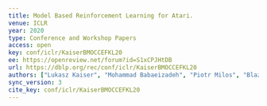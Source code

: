 ```yaml
---
title: Model Based Reinforcement Learning for Atari.
venue: ICLR
year: 2020
type: Conference and Workshop Papers
access: open
key: conf/iclr/KaiserBMOCCEFKL20
ee: https://openreview.net/forum?id=S1xCPJHtDB
url: https://dblp.org/rec/conf/iclr/KaiserBMOCCEFKL20
authors: ["Lukasz Kaiser", "Mohammad Babaeizadeh", "Piotr Milos", "Blazej Osinski", "Roy H. Campbell", "Konrad Czechowski", "Dumitru Erhan", "Chelsea Finn", "Piotr Kozakowski", "Sergey Levine", "Afroz Mohiuddin", "Ryan Sepassi", "George Tucker", "Henryk Michalewski"]
sync_version: 3
cite_key: conf/iclr/KaiserBMOCCEFKL20
---
```

